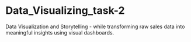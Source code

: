 # Data_Visualizing_task-2
Data Visualization and Storytelling - while transforming raw sales data into meaningful insights using visual dashboards.
